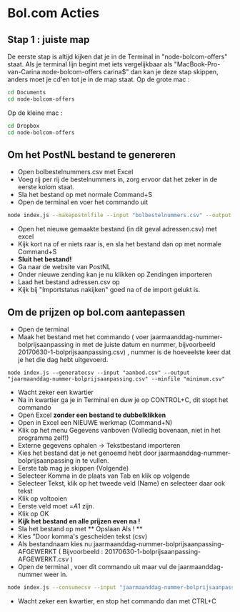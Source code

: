 # Bol.com Acties

## Stap 1 : juiste map
De eerste stap is altijd kijken dat je in de Terminal in "node-bolcom-offers" staat.
Als je terminal lijn begint met iets vergelijkbaar als "MacBook-Pro-van-Carina:node-bolcom-offers carina$" dan kan je deze stap skippen, anders moet je cd'en tot je in de map staat.
Op de grote mac : 
```sh
cd Documents
cd node-bolcom-offers
```
Op de kleine mac :
```sh
cd Dropbox
cd node-bolcom-offers
```

## Om het PostNL bestand te genereren
* Open bolbestelnummers.csv met Excel
* Voeg rij per rij de bestelnummers in, zorg ervoor dat het zeker in de eerste kolom staat.
* Sla het bestand op met normale Command+S
* Open de terminal en voer het commando uit
```sh
node index.js --makepostnlfile --input "bolbestelnummers.csv" --output "adressen.csv"
```
* Open het nieuwe gemaakte bestand (in dit geval adressen.csv) met excel
* Kijk kort na of er niets raar is, en sla het bestand dan op met normale Command+S
* **Sluit het bestand!**
* Ga naar de website van PostNL
* Onder nieuwe zending kan je nu klikken op Zendingen importeren
* Laad het bestand adressen.csv op
* Kijk bij "Importstatus nakijken" goed na of de import gelukt is.

## Om de prijzen op bol.com aantepassen
* Open de terminal 
* Maak het bestand met het commando ( voer jaarmaanddag-nummer-bolprijsaanpassing in met de juiste datum en nummer, bijvoorbeeld 20170630-1-bolprijsaanpassing.csv) , nummer is de hoeveelste keer dat je het die dag hebt uitgevoerd.
```
node index.js --generatecsv --input "aanbod.csv" --output "jaarmaanddag-nummer-bolprijsaanpassing.csv" --minfile "minimum.csv"
```
* Wacht zeker een kwartier
* Na in kwartier ga je in Terminal en duw je op CONTROL+C, dit stopt het commando
* Open Excel **zonder een bestand te dubbelklikken**
* Open in Excel een NIEUWE werkmap (Command+N)
* Klik op het menu Gegevens vanboven (Volledig bovenaan, niet in het programma zelf!)
* Externe gegevens ophalen -> Tekstbestand importeren
* Kies het bestand dat je net genoemd hebt door jaarmaanddag-nummer-bolprijsaanpassing in te vullen.
* Eerste tab mag je skippen (Volgende)
* Selecteer Komma in de plaats van Tab en klik op volgende
* Selecteer Tekst, klik op het tweede veld (Name) en selecteer daar ook tekst
* Klik op voltooien
* Eerste veld moet =$A$1 zijn.
* Klik op OK
* **Kijk het bestand en alle prijzen even na !**
* Sla het bestand op met ** Opslaan Als ! **
* Kies "Door komma's gescheiden tekst (csv)
* Als bestandnaam kies nu jaarmaanddag-nummer-bolprijsaanpassing-AFGEWERKT ( Bijvoorbeeld : 20170630-1-bolprijsaanpassing-AFGEWERKT.csv ) 
* Open de terminal , voer dit commando uit maar vul de jaarmaanddag-nummer weer in.
```sh
node index.js --consumecsv --input "jaarmaanddag-nummer-bolprijsaanpassing-AFGEWERKT.csv"
```
* Wacht zeker een kwartier, en stop het commando dan met CTRL+C
